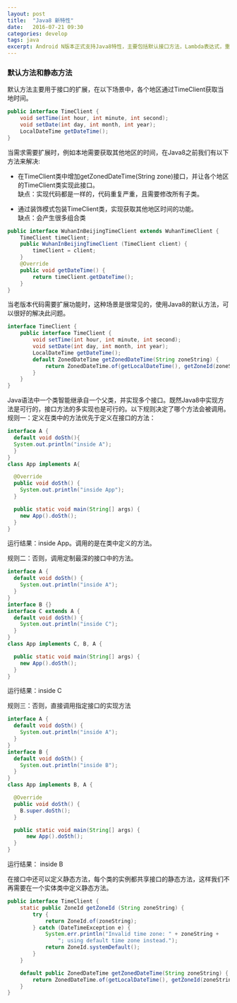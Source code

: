 ```yaml
---
layout: post
title:  "Java8 新特性"
date:   2016-07-21 09:30
categories: develop
tags: java
excerpt: Android N版本正式支持Java8特性，主要包括默认接口方法，Lambda表达式，重复注解和方法引用等特性。下面主要介绍这4个特性以及运行环境依赖。   
---
```



### 默认方法和静态方法
默认方法主要用于接口的扩展，在以下场景中，各个地区通过TimeClient获取当地时间。    

```java
public interface TimeClient {
    void setTime(int hour, int minute, int second);
    void setDate(int day, int month, int year);
    LocalDateTime getDateTime();
}
```

当需求需要扩展时，例如本地需要获取其他地区的时间，在Java8之前我们有以下方法来解决:  

 * 在TimeClient类中增加getZonedDateTime(String zone)接口，并让各个地区的TimeClient类实现此接口。  
缺点：实现代码都是一样的，代码重复严重，且需要修改所有子类。  


 * 通过装饰模式包装TimeClient类，实现获取其他地区时间的功能。  
缺点：会产生很多组合类  

```java
public interface WuhanInBeijingTimeClient extends WuhanTimeClient {
    TimeClient timeClient;
    public WuhanInBeijingTimeClient (TimeClient client) {
        timeClient = client; 
    }
    @Override
    public void getDateTime() {
        return timeClient.getDateTime();
    }
}
```

当老版本代码需要扩展功能时，这种场景是很常见的，使用Java8的默认方法，可以很好的解决此问题。

```java
interface TimeClient {
    public interface TimeClient {
        void setTime(int hour, int minute, int second);
        void setDate(int day, int month, int year);
        LocalDateTime getDateTime();
        default ZonedDateTime getZonedDateTime(String zoneString) {
            return ZonedDateTime.of(getLocalDateTime(), getZoneId(zoneString));
        }
    }
}
```

Java语法中一个类智能继承自一个父类，并实现多个接口。既然Java8中实现方法是可行的，接口方法的多实现也是可行的。以下规则决定了哪个方法会被调用。
规则一：定义在类中的方法优先于定义在接口的方法：

```java
interface A {
  default void doSth(){
  System.out.println("inside A");
  }
}
class App implements A{

  @Override
  public void doSth() {
    System.out.println("inside App");
  }

  public static void main(String[] args) {
    new App().doSth();
  }
}
```
运行结果：inside App。调用的是在类中定义的方法。

规则二：否则，调用定制最深的接口中的方法。

```java
interface A {
  default void doSth() {
    System.out.println("inside A");
  }
}
interface B {}
interface C extends A {
  default void doSth() {
    System.out.println("inside C");
  } 
}
class App implements C, B, A {

  public static void main(String[] args) {
    new App().doSth();
  }
}
```
运行结果：inside C

规则三：否则，直接调用指定接口的实现方法

```java
interface A {
  default void doSth() {
    System.out.println("inside A");
  }
}
interface B {
  default void doSth() {
    System.out.println("inside B");
  }
}
class App implements B, A {

  @Override
  public void doSth() {
    B.super.doSth();
  }

  public static void main(String[] args) {
      new App().doSth();
  }
}
```
运行结果： inside B

在接口中还可以定义静态方法，每个类的实例都共享接口的静态方法，这样我们不再需要在一个实体类中定义静态方法。

```java
public interface TimeClient {
    static public ZoneId getZoneId (String zoneString) {
        try {
            return ZoneId.of(zoneString);
        } catch (DateTimeException e) {
            System.err.println("Invalid time zone: " + zoneString +
                "; using default time zone instead.");
            return ZoneId.systemDefault();
        }
    }

    default public ZonedDateTime getZonedDateTime(String zoneString) {
        return ZonedDateTime.of(getLocalDateTime(), getZoneId(zoneString));
    }    
}
```
